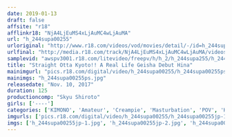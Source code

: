 ```yaml
---
date: 2019-01-13
draft: false
affsite: "r18"
afflinkr18: "NjA4LjEuMS4xLjAuMC4wLjAuMA"
url: "h_244supa00255"
urloriginal: "http://www.r18.com/videos/vod/movies/detail/-/id=h_244supa00255"
urlfinal: "http://media.r18.com/track/NjA4LjEuMS4xLjAuMC4wLjAuMA/videos/vod/movies/detail/-/id=h_244supa00255"
samplevid: "awspv3001.r18.com/litevideo/freepv/h/h_2/h_244supa255/h_244supa255_dmb_w.mp4"
title: "Straight Otta Kyoto!! A Real Life Geisha Debut Hina"
mainimgurl: "pics.r18.com/digital/video/h_244supa00255/h_244supa00255ps.jpg"
mainimgs: "h_244supa00255ps.jpg"
releasedate: "Nov. 10, 2017"
duration: 125
productioncomp: "Skyu Shiroto"
girls: ['----']
categories: ['KIMONO', 'Amateur', 'Creampie', 'Masturbation', 'POV', 'Hi-Def']
imgurls: ['pics.r18.com/digital/video/h_244supa00255/h_244supa00255jp-1.jpg', 'pics.r18.com/digital/video/h_244supa00255/h_244supa00255jp-2.jpg', 'pics.r18.com/digital/video/h_244supa00255/h_244supa00255jp-3.jpg', 'pics.r18.com/digital/video/h_244supa00255/h_244supa00255jp-4.jpg', 'pics.r18.com/digital/video/h_244supa00255/h_244supa00255jp-5.jpg', 'pics.r18.com/digital/video/h_244supa00255/h_244supa00255jp-6.jpg', 'pics.r18.com/digital/video/h_244supa00255/h_244supa00255jp-7.jpg', 'pics.r18.com/digital/video/h_244supa00255/h_244supa00255jp-8.jpg', 'pics.r18.com/digital/video/h_244supa00255/h_244supa00255jp-9.jpg', 'pics.r18.com/digital/video/h_244supa00255/h_244supa00255jp-10.jpg', 'pics.r18.com/digital/video/h_244supa00255/h_244supa00255jp-11.jpg', 'pics.r18.com/digital/video/h_244supa00255/h_244supa00255jp-12.jpg', 'pics.r18.com/digital/video/h_244supa00255/h_244supa00255jp-13.jpg', 'pics.r18.com/digital/video/h_244supa00255/h_244supa00255jp-14.jpg', 'pics.r18.com/digital/video/h_244supa00255/h_244supa00255jp-15.jpg', 'pics.r18.com/digital/video/h_244supa00255/h_244supa00255jp-16.jpg', 'pics.r18.com/digital/video/h_244supa00255/h_244supa00255jp-17.jpg', 'pics.r18.com/digital/video/h_244supa00255/h_244supa00255jp-18.jpg', 'pics.r18.com/digital/video/h_244supa00255/h_244supa00255jp-19.jpg', 'pics.r18.com/digital/video/h_244supa00255/h_244supa00255jp-20.jpg']
imgs: ['h_244supa00255jp-1.jpg', 'h_244supa00255jp-2.jpg', 'h_244supa00255jp-3.jpg', 'h_244supa00255jp-4.jpg', 'h_244supa00255jp-5.jpg', 'h_244supa00255jp-6.jpg', 'h_244supa00255jp-7.jpg', 'h_244supa00255jp-8.jpg', 'h_244supa00255jp-9.jpg', 'h_244supa00255jp-10.jpg', 'h_244supa00255jp-11.jpg', 'h_244supa00255jp-12.jpg', 'h_244supa00255jp-13.jpg', 'h_244supa00255jp-14.jpg', 'h_244supa00255jp-15.jpg', 'h_244supa00255jp-16.jpg', 'h_244supa00255jp-17.jpg', 'h_244supa00255jp-18.jpg', 'h_244supa00255jp-19.jpg', 'h_244supa00255jp-20.jpg']
---
```

